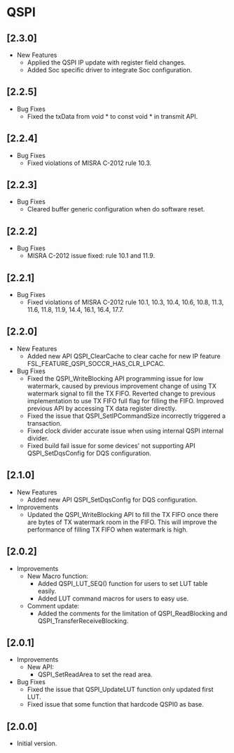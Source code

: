 # QSPI

## [2.3.0]

- New Features
  - Applied the QSPI IP update with register field changes.
  - Added Soc specific driver to integrate Soc configuration.

## [2.2.5]

- Bug Fixes
  - Fixed the txData from void * to const void * in transmit API.

## [2.2.4]

- Bug Fixes
  - Fixed violations of MISRA C-2012 rule 10.3.

## [2.2.3]

- Bug Fixes
  - Cleared buffer generic configuration when do software reset.

## [2.2.2]

- Bug Fixes
  - MISRA C-2012 issue fixed: rule 10.1 and 11.9.

## [2.2.1]

- Bug Fixes
  - Fixed violations of MISRA C-2012 rule 10.1, 10.3, 10.4, 10.6, 10.8, 11.3, 11.6, 11.8, 11.9, 14.4, 16.1, 16.4, 17.7.

## [2.2.0]

- New Features
  - Added new API QSPI_ClearCache to clear cache for new IP feature FSL_FEATURE_QSPI_SOCCR_HAS_CLR_LPCAC.
- Bug Fixes
  - Fixed the QSPI_WriteBlocking API programming issue for low watermark, caused by previous improvement change of
    using TX watermark signal to fill the TX FIFO. Reverted change to previous implementation to use TX FIFO full
    flag for filling the FIFO. Improved previous API by accessing TX data register directly.
  - Fixed the issue that QSPI_SetIPCommandSize incorrectly triggered a transaction.
  - Fixed clock divider accurate issue when using internal QSPI internal divider.
  - Fixed build fail issue for some devices' not supporting API QSPI_SetDqsConfig for DQS configuration.

## [2.1.0]

- New Features
  - Added new API QSPI_SetDqsConfig for DQS configuration.
- Improvements
  - Updated the QSPI_WriteBlocking API to fill the TX FIFO once there are bytes of TX watermark room in the FIFO.
    This will improve the performance of filling TX FIFO when watermark is high.

## [2.0.2]

- Improvements
  - New Macro function:
    - Added QSPI_LUT_SEQ() function for users to set LUT table easily.
    - Added LUT command macros for users to easy use.
  - Comment update:
    - Added the comments for the limitation of QSPI_ReadBlocking and QSPI_TransferReceiveBlocking.

## [2.0.1]

- Improvements
  - New API:
    - QSPI_SetReadArea to set the read area.
- Bug Fixes
  - Fixed the issue that QSPI_UpdateLUT function only updated first LUT.
  - Fixed issue that some function that hardcode QSPI0 as base.

## [2.0.0]

- Initial version.
